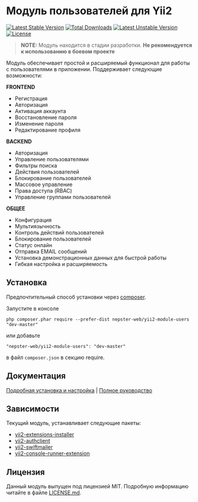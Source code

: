 # Модуль пользователей для Yii2

[![Latest Stable Version](https://poser.pugx.org/nepster-web/yii2-module-users/v/stable)](https://packagist.org/packages/nepster-web/yii2-module-users) [![Total Downloads](https://poser.pugx.org/nepster-web/yii2-module-users/downloads)](https://packagist.org/packages/nepster-web/yii2-module-users) [![Latest Unstable Version](https://poser.pugx.org/nepster-web/yii2-module-users/v/unstable)](https://packagist.org/packages/nepster-web/yii2-module-users) [![License](https://poser.pugx.org/nepster-web/yii2-module-users/license)](https://packagist.org/packages/nepster-web/yii2-module-users)

> **NOTE:** Модуль находится в стадии разработки. **Не рекомендуется к использованию в боевом проекте**


Модуль обеспечивает простой и расширяемый функционал для работы с пользователями в приложении. 
Поддерживает следующие возможности:

**FRONTEND**

* Регистрация
* Авторизация
* Активация аккаунта
* Восстановление пароля
* Изменение пароля
* Редактирование профиля

**BACKEND**
    
* Авторизация
* Управление пользователями
* Фильтры поиска
* Действия пользователей
* Блокирование пользователей
* Массовое управление
* Права доступа (RBAC)
* Управление группами пользователей

**ОБЩЕЕ**

* Конфигурация
* Мультиязычность
* Контроль действий пользователей
* Блокирование пользователей
* Статус онлайн
* Отправка EMAIL сообщений
* Установка демонстрационных данных для быстрой работы
* Гибкая настройка и расширяемость


## Установка

Предпочтительный способ установки через [composer](http://getcomposer.org/download/).

Запустите в консоле

```
php composer.phar require --prefer-dist nepster-web/yii2-module-users "dev-master"
```

или добавьте

```
"nepster-web/yii2-module-users": "dev-master"
```

в файл `composer.json` в секцию require.


## Документация

[Подробная установка и настройка](docs/install.md) | [Полное руководство](docs/README.md)


## Зависимости

Текущий модуль, устанавливает следующие пакеты:

 * [yii2-extensions-installer](https://github.com/nepster-web/yii2-extensions-installer)
 * [yii2-authclient](https://github.com/yiisoft/yii2-authclient)
 * [yii2-swiftmailer](https://github.com/yiisoft/yii2-swiftmailer)
 * [yii2-console-runner-extension](https://github.com/vova07/yii2-console-runner-extension)
 

## Лицензия

Данный модуль выпущен под лицензией MIT. Подробную информацию читайте в файле [LICENSE.md](LICENSE.md).